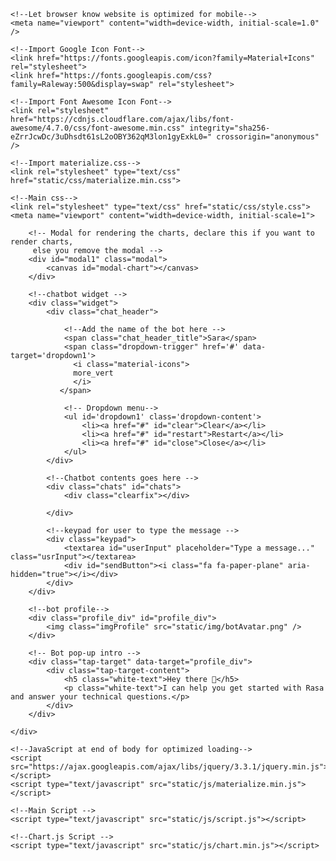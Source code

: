 <html>

<head>
    <title>Chatbot Widget</title>

    <!--Let browser know website is optimized for mobile-->
    <meta name="viewport" content="width=device-width, initial-scale=1.0" />

    <!--Import Google Icon Font-->
    <link href="https://fonts.googleapis.com/icon?family=Material+Icons" rel="stylesheet">
    <link href="https://fonts.googleapis.com/css?family=Raleway:500&display=swap" rel="stylesheet">

    <!--Import Font Awesome Icon Font-->
    <link rel="stylesheet" href="https://cdnjs.cloudflare.com/ajax/libs/font-awesome/4.7.0/css/font-awesome.min.css" integrity="sha256-eZrrJcwDc/3uDhsdt61sL2oOBY362qM3lon1gyExkL0=" crossorigin="anonymous" />

    <!--Import materialize.css-->
    <link rel="stylesheet" type="text/css" href="static/css/materialize.min.css">

    <!--Main css-->
    <link rel="stylesheet" type="text/css" href="static/css/style.css">
    <meta name="viewport" content="width=device-width, initial-scale=1">

</head>

<body>
    <div class="container">

        <!-- Modal for rendering the charts, declare this if you want to render charts, 
         else you remove the modal -->
        <div id="modal1" class="modal">
            <canvas id="modal-chart"></canvas>
        </div>

        <!--chatbot widget -->
        <div class="widget">
            <div class="chat_header">

                <!--Add the name of the bot here -->
                <span class="chat_header_title">Sara</span>
                <span class="dropdown-trigger" href='#' data-target='dropdown1'>
                  <i class="material-icons">
                  more_vert
                  </i>
               </span>

                <!-- Dropdown menu-->
                <ul id='dropdown1' class='dropdown-content'>
                    <li><a href="#" id="clear">Clear</a></li>
                    <li><a href="#" id="restart">Restart</a></li>
                    <li><a href="#" id="close">Close</a></li>
                </ul>
            </div>

            <!--Chatbot contents goes here -->
            <div class="chats" id="chats">
                <div class="clearfix"></div>

            </div>

            <!--keypad for user to type the message -->
            <div class="keypad">
                <textarea id="userInput" placeholder="Type a message..." class="usrInput"></textarea>
                <div id="sendButton"><i class="fa fa-paper-plane" aria-hidden="true"></i></div>
            </div>
        </div>

        <!--bot profile-->
        <div class="profile_div" id="profile_div">
            <img class="imgProfile" src="static/img/botAvatar.png" />
        </div>

        <!-- Bot pop-up intro -->
        <div class="tap-target" data-target="profile_div">
            <div class="tap-target-content">
                <h5 class="white-text">Hey there 👋</h5>
                <p class="white-text">I can help you get started with Rasa and answer your technical questions.</p>
            </div>
        </div>

    </div>

    <!--JavaScript at end of body for optimized loading-->
    <script src="https://ajax.googleapis.com/ajax/libs/jquery/3.3.1/jquery.min.js"></script>
    <script type="text/javascript" src="static/js/materialize.min.js"></script>

    <!--Main Script -->
    <script type="text/javascript" src="static/js/script.js"></script>

    <!--Chart.js Script -->
    <script type="text/javascript" src="static/js/chart.min.js"></script>

</body>

</html>
